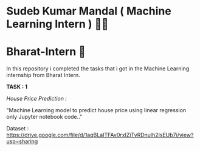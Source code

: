 
# Sudeb Kumar Mandal ( Machine Learning Intern ) 🚀🚀
# Bharat-Intern 🚀  

In this repository i completed the tasks that i got in the Machine Learning internship from Bharat Intern.

**TASK : 1**

*House Price Prediction :*

"Machine Learning model to predict house price using linear regression only Jupyter notebook code.."

Dataset : https://drive.google.com/file/d/1aqBLaITFAv0rxIZiTvRDnulh2IsEUb7i/view?usp=sharing

